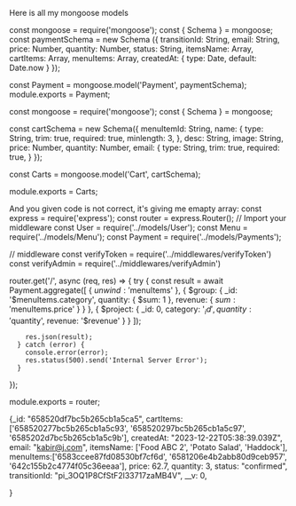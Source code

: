 Here is all my mongoose models

<!-- payment modal -->
const mongoose = require('mongoose');
const { Schema } = mongoose;
const paymentSchema = new Schema ({
    transitionId: String,
    email: String,
    price: Number, 
    quantity: Number,
    status: String,
    itemsName: Array,
    cartItems: Array,
    menuItems: Array,
    createdAt: {
        type: Date,
        default: Date.now
    }
});

const Payment = mongoose.model('Payment', paymentSchema);
module.exports = Payment;

<!-- cart modal -->
const mongoose = require('mongoose');
const { Schema } = mongoose;

const cartSchema = new Schema({
    menuItemId: String,
    name: {
        type: String,
        trim: true,
        required: true,
        minlength: 3,
    },
    desc: String,
    image: String, 
    price: Number,
    quantity: Number,
    email: {
        type: String,
        trim: true,
        required: true,
    }
});

const Carts = mongoose.model('Cart', cartSchema);

module.exports = Carts;

<!--  -->
And you given code is not correct, it's giving me emapty array:
const express = require('express');
const router = express.Router();
// Import your middleware
const User = require('../models/User');
const Menu = require('../models/Menu');
const Payment = require('../models/Payments'); 

// middleware
const verifyToken = require('../middlewares/verifyToken')
const verifyAdmin = require('../middlewares/verifyAdmin')

router.get('/', async (req, res) => {
    try {
        const result = await Payment.aggregate([
          {
            $unwind: '$menuItems'
          },
          {
            $group: {
              _id: '$menuItems.category',
              quantity: { $sum: 1 },
              revenue: { $sum: '$menuItems.price' }
            }
          },
          {
            $project: {
              _id: 0,
              category: '$_id',
              quantity: '$quantity',
              revenue: '$revenue'
            }
          }
        ]);
    
        res.json(result);
      } catch (error) {
        console.error(error);
        res.status(500).send('Internal Server Error');
      }
  });
  
  module.exports = router;




<!-- payment  -->

{_id: "658520df7bc5b265cb1a5ca5",
    cartItems: ['658520277bc5b265cb1a5c93', '658520297bc5b265cb1a5c97', '6585202d7bc5b265cb1a5c9b'],
createdAt: "2023-12-22T05:38:39.039Z",
email: "kabir@j.com",
itemsName: ['Food ABC 2', 'Potato Salad', 'Haddock'],
menuItems:['6583ccee87fd08530bf7cf6d', '6581206e4b2abb80d9ceb957', '642c155b2c4774f05c36eeaa'],
price: 62.7,
quantity: 3,
status: "confirmed",
transitionId: "pi_3OQ1P8CfStF2l33717zaMB4V",
__v: 0,

}